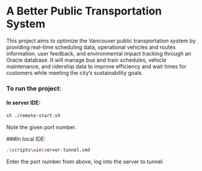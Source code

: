 # A Better Public Transportation System

This project aims to optimize the Vancouver public transportation system by providing real-time scheduling data, operational vehicles and routes information, user feedback, and environmental impact tracking through an Oracle database. It will manage bus and train schedules, vehicle maintenance, and ridership data to improve efficiency and wait times for customers while meeting the city’s sustainability goals.

### To run the project:

#### In server IDE:
```sh
sh ./remote-start.sh
```
Note the given port number.

###In local IDE:
```sh
.\scripts\win\server-tunnel.cmd
```
Enter the port number from above, log into the server to tunnel.



